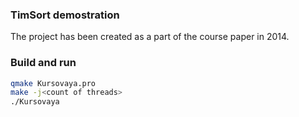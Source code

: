 ### TimSort demostration

The project has been created as a part of the course paper in 2014.

### Build and run

```bash
qmake Kursovaya.pro
make -j<count of threads>
./Kursovaya
``` 
